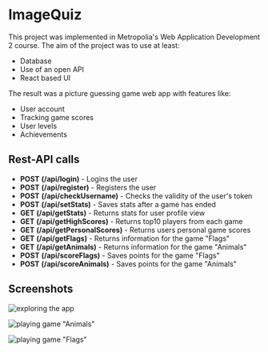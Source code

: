 ﻿# ImageQuiz

This project was implemented in Metropolia's Web Application Development 2 course. The aim of the project was to use at least:

- Database
- Use of an open API
- React based UI

The result was a picture guessing game web app with features like:

- User account
- Tracking game scores
- User levels
- Achievements
 


## Rest-API calls

- **POST** **(/api/login)** - Logins the user
- **POST** **(/api/register)** - Registers the user
- **POST**  **(/api/checkUsername)** - Checks the validity of the user's token
- **POST** **(/api/setStats)** - Saves stats after a game has ended
- **GET** **(/api/getStats)** - Returns stats for user profile view
- **GET** **(/api/getHighScores)** - Returns top10 players from each game
- **GET** **(/api/getPersonalScores)** - Returns users personal game scores
- **GET** **(/api/getFlags)** - Returns information for the game "Flags"
- **GET** **(/api/getAnimals)** - Returns information for the game "Animals"
- **POST** **(/api/scoreFlags)** - Saves points for the game "Flags"
- **POST** **(/api/scoreAnimals)** - Saves points for the game "Animals"

## Screenshots

![exploring the app](images/ExploringGif.gif)

![playing game "Animals"](images/AnimalsGameGif.gif)

![playing game "Flags"](images/FlagsGameGif.gif)
